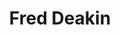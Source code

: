---
title: "Fred Deakin"
summary: ""
image: "fred-deakin.jpg"
apple_music_artist_url: "https://music.apple.com/gb/artist/fred-deakin/260789830"
---